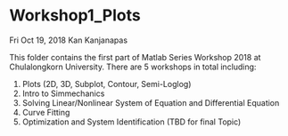 # Workshop1_Plots
Fri Oct 19, 2018 
Kan Kanjanapas 

This folder contains the first part of Matlab Series Workshop 2018 at Chulalongkorn University. There are 5 workshops in total including:

1. Plots (2D, 3D, Subplot, Contour, Semi-Loglog) 
2. Intro to Simmechanics
3. Solving Linear/Nonlinear System of Equation and Differential Equation
4. Curve Fitting
5. Optimization and System Identification (TBD for final Topic)

